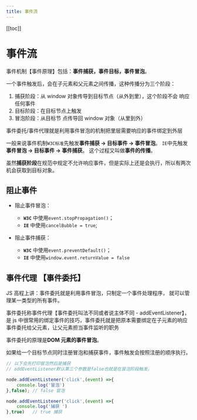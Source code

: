 ```yaml
---
title: 事件流
---
```


[[toc]]

# 事件流
事件机制【事件原理】包括：**事件捕获，事件目标，事件冒泡**。

一个事件触发后，会在子元素和父元素之间传播，这种传播分为三个阶段：
1. 捕获阶段：从 window 对象传导到目标节点（从外到里），这个阶段不会 响应任何事件
2. 目标阶段：在目标节点上触发
3. 冒泡阶段：从目标节 点传导回 window 对象（从里到外）

事件委托/事件代理就是利用事件冒泡的机制把里层需要响应的事件绑定到外层

一般来说事件机制`W3C标准`先触发**事件捕获 -> 目标事件 -> 事件冒泡**。
`IE`中先触发**事件冒泡 -> 目标事件 -> 事件捕获**。
这个过程又叫做**事件的传播**。

虽然**捕获阶段**在规范中规定不允许响应事件，但是实际上还是会执行，所以有两次机会获取到目标对象。

## 阻止事件

* 阻止事件冒泡：
  - **`W3C`** 中使用`event.stopPropagation()`；
  - **`IE`** 中使用`cancelBubble = true`;

* 阻止事件捕获：
  - **`W3C`** 中使用`event.preventDefault()`；
  - **`IE`** 中使用`window.event.returnValue = false`

## 事件代理 【事件委托】
JS 高程上讲：事件委托就是利用事件冒泡，只制定一个事件处理程序， 就可以管理某一类型的所有事件。

事件委托称事件代理【事件委托叫法不同或者说主体不同 - addEventListener】，是 js 中很常用的绑定事件的技巧，事件委托就是把原本需要绑定在子元素的响应事件委托给父元素，让父元素担当事件监听的职务

事件委托的原理是**DOM 元素的事件冒泡**。

如果给一个目标节点同时注册冒泡和捕获事件，事件触发会按照注册的顺序执行。

```js
// 以下会先打印冒泡然后是捕获
// addEventListener默认第三个参数是false也就是在冒泡阶段触发。

node.addEventListener('click',(event) =>{
    console.log('冒泡')
},false); // false 冒泡

node.addEventListener('click',(event) =>{
    console.log('捕获 ')
},true)   // true 捕获
```
